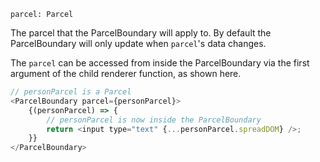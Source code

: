 ```flow
parcel: Parcel
```

The parcel that the ParcelBoundary will apply to. By default the ParcelBoundary will only update when `parcel`'s data changes.

The `parcel` can be accessed from inside the ParcelBoundary via the first argument of the child renderer function, as shown here.

```js
// personParcel is a Parcel
<ParcelBoundary parcel={personParcel}>
    {(personParcel) => {
        // personParcel is now inside the ParcelBoundary
        return <input type="text" {...personParcel.spreadDOM} />;
    }}
</ParcelBoundary>
```
